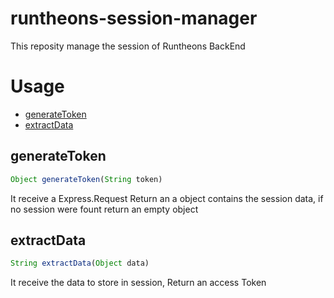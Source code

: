 # runtheons-session-manager

This reposity manage the session of Runtheons BackEnd

# Usage
- [generateToken](https://github.com/Zexal0807/runtheons-session-manager#generateToken "generateToken")
- [extractData](https://github.com/Zexal0807/runtheons-session-manager#extractData "extractData")

## generateToken

```js
Object generateToken(String token)
```
It receive a Express.Request Return an a object contains the session data, if no session were fount return an empty object

## extractData

```js
String extractData(Object data)
```
It receive the data to store in session, Return an access Token 